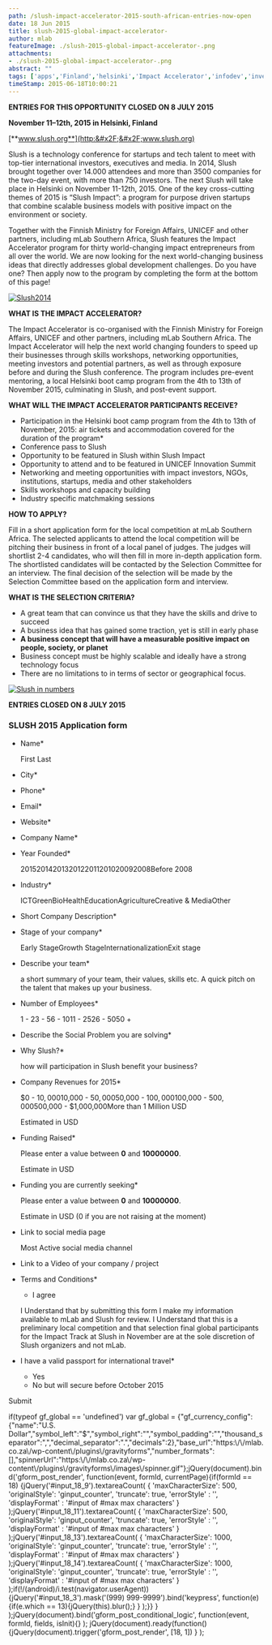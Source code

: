 ```yaml
---
path: /slush-impact-accelerator-2015-south-african-entries-now-open
date: 18 Jun 2015
title: slush-2015-global-impact-accelerator-
author: mlab
featureImage: ./slush-2015-global-impact-accelerator-.png
attachments: 
- ./slush-2015-global-impact-accelerator-.png
abstract: ""
tags: ['apps','Finland','helsinki','Impact Accelerator','infodev','investment','mLab','Slush','startups']
timeStamp: 2015-06-18T10:00:21
---
```


**ENTRIES FOR THIS OPPORTUNITY CLOSED ON 8 JULY 2015**

**November 11–12th, 2015 in Helsinki, Finland**

[**www.slush.org**](http:&#x2F;&#x2F;www.slush.org)

Slush is a technology conference for startups and tech talent to meet with top-tier international investors, executives and media. In 2014, Slush brought together over 14.000 attendees and more than 3500 companies for the two-day event, with more than 750 investors. The next Slush will take place in Helsinki on November 11-12th, 2015. One of the key cross-cutting themes of 2015 is “Slush Impact”: a program for purpose driven startups that combine scalable business models with positive impact on the environment or society.

Together with the Finnish Ministry for Foreign Affairs, UNICEF and other partners, including mLab Southern Africa, Slush features the Impact Accelerator program for thirty world-changing impact entrepreneurs from all over the world. We are now looking for the next world-changing business ideas that directly addresses global development challenges. Do you have one? Then apply now to the program by completing the form at the bottom of this page!

[![Slush2014](https:&#x2F;&#x2F;mlab.co.za&#x2F;wp-content&#x2F;uploads&#x2F;2015&#x2F;06&#x2F;Screen-Shot-2015-06-18-at-9.53.38-AM-300x273.png)](https:&#x2F;&#x2F;mlab.co.za&#x2F;wp-content&#x2F;uploads&#x2F;2015&#x2F;06&#x2F;Screen-Shot-2015-06-18-at-9.53.38-AM.png)

**WHAT IS THE IMPACT ACCELERATOR?**

The Impact Accelerator is co-organised with the Finnish Ministry for Foreign Affairs, UNICEF and other partners, including mLab Southern Africa. The Impact Accelerator will help the next world changing founders to speed up their businesses through skills workshops, networking opportunities, meeting investors and potential partners, as well as through exposure before and during the Slush conference. The program includes pre-event mentoring, a local Helsinki boot camp program from the 4th to 13th of November 2015, culminating in Slush, and post-event support.

**WHAT WILL THE IMPACT ACCELERATOR PARTICIPANTS RECEIVE?**

*   Participation in the Helsinki boot camp program from the 4th to 13th of November, 2015: air tickets and accommodation covered for the duration of the program\*
*   Conference pass to Slush
*   Opportunity to be featured in Slush within Slush Impact
*   Opportunity to attend and to be featured in UNICEF Innovation Summit
*   Networking and meeting opportunities with impact investors, NGOs, institutions, startups, media and other stakeholders
*   Skills workshops and capacity building
*   Industry specific matchmaking sessions

**HOW TO APPLY?**

Fill in a short application form for the local competition at mLab Southern Africa. The selected applicants to attend the local competition will be pitching their business in front of a local panel of judges. The judges will shortlist 2-4 candidates, who will then fill in more in-depth application form. The shortlisted candidates will be contacted by the Selection Committee for an interview. The final decision of the selection will be made by the Selection Committee based on the application form and interview.

**WHAT IS THE SELECTION CRITERIA?**

*   A great team that can convince us that they have the skills and drive to succeed
*   A business idea that has gained some traction, yet is still in early phase
*   **A business concept that will have a measurable positive impact on people, society, or planet**
*   Business concept must be highly scalable and ideally have a strong technology focus
*   There are no limitations to in terms of sector or geographical focus.

[![Slush in numbers](https:&#x2F;&#x2F;mlab.co.za&#x2F;wp-content&#x2F;uploads&#x2F;2015&#x2F;06&#x2F;Screen-Shot-2015-06-18-at-9.40.57-AM.png)](https:&#x2F;&#x2F;mlab.co.za&#x2F;wp-content&#x2F;uploads&#x2F;2015&#x2F;06&#x2F;Screen-Shot-2015-06-18-at-9.40.57-AM.png)

**ENTRIES CLOSED ON 8 JULY 2015**

### SLUSH 2015 Application form

*   Name\*
    
     First Last 
    
*   City\*
    
*   Phone\*
    
*   Email\*
    
*   Website\*
    
*   Company Name\*
    
*   Year Founded\*
    
    20152014201320122011201020092008Before 2008
    
*   Industry\*
    
    ICTGreenBioHealthEducationAgricultureCreative &amp; MediaOther
    
*   Short Company Description\*
    
*   Stage of your company\*
    
    Early StageGrowth StageInternationalizationExit stage
    
*   Describe your team\*
    
    a short summary of your team, their values, skills etc. A quick pitch on the talent that makes up your business.
    
*   Number of Employees\*
    
    1 - 23 - 56 - 1011 - 2526 - 5050 +
    
*   Describe the Social Problem you are solving\*
    
*   Why Slush?\*
    
    how will participation in Slush benefit your business?
    
*   Company Revenues for 2015\*
    
    $0 - $10,000$10,000 - $50,000$50,000 - $100,000$100,000 - $500,000$500,000 - $1,000,000More than 1 Million USD
    
    Estimated in USD
    
*   Funding Raised\*
    
    Please enter a value between **0** and **10000000**.
    
    Estimate in USD
    
*   Funding you are currently seeking\*
    
    Please enter a value between **0** and **10000000**.
    
    Estimate in USD (0 if you are not raising at the moment)
    
*   Link to social media page
    
    Most Active social media channel
    
*   Link to a Video of your company &#x2F; project
    
*   Terms and Conditions\*
    
    *    I agree
    
    I Understand that by submitting this form I make my information available to mLab and Slush for review. I Understand that this is a preliminary local competition and that selection final global participants for the Impact Track at Slush in November are at the sole discretion of Slush organizers and not mLab.
    
*   I have a valid passport for international travel\*
    
    *    Yes
    *    No but will secure before October 2015
    

Submit       

if(typeof gf\_global &#x3D;&#x3D; 'undefined') var gf\_global &#x3D; {&quot;gf\_currency\_config&quot;:{&quot;name&quot;:&quot;U.S. Dollar&quot;,&quot;symbol\_left&quot;:&quot;$&quot;,&quot;symbol\_right&quot;:&quot;&quot;,&quot;symbol\_padding&quot;:&quot;&quot;,&quot;thousand\_separator&quot;:&quot;,&quot;,&quot;decimal\_separator&quot;:&quot;.&quot;,&quot;decimals&quot;:2},&quot;base\_url&quot;:&quot;https:\\&#x2F;\\&#x2F;mlab.co.za\\&#x2F;wp-content\\&#x2F;plugins\\&#x2F;gravityforms&quot;,&quot;number\_formats&quot;:\[\],&quot;spinnerUrl&quot;:&quot;https:\\&#x2F;\\&#x2F;mlab.co.za\\&#x2F;wp-content\\&#x2F;plugins\\&#x2F;gravityforms\\&#x2F;images\\&#x2F;spinner.gif&quot;};jQuery(document).bind('gform\_post\_render', function(event, formId, currentPage){if(formId &#x3D;&#x3D; 18) {jQuery('#input\_18\_9').textareaCount( { 'maxCharacterSize': 500, 'originalStyle': 'ginput\_counter', 'truncate': true, 'errorStyle' : '', 'displayFormat' : '#input of #max max characters' } );jQuery('#input\_18\_11').textareaCount( { 'maxCharacterSize': 500, 'originalStyle': 'ginput\_counter', 'truncate': true, 'errorStyle' : '', 'displayFormat' : '#input of #max max characters' } );jQuery('#input\_18\_13').textareaCount( { 'maxCharacterSize': 1000, 'originalStyle': 'ginput\_counter', 'truncate': true, 'errorStyle' : '', 'displayFormat' : '#input of #max max characters' } );jQuery('#input\_18\_14').textareaCount( { 'maxCharacterSize': 1000, 'originalStyle': 'ginput\_counter', 'truncate': true, 'errorStyle' : '', 'displayFormat' : '#input of #max max characters' } );if(!&#x2F;(android)&#x2F;i.test(navigator.userAgent)){jQuery('#input\_18\_3').mask('(999) 999-9999').bind('keypress', function(e){if(e.which &#x3D;&#x3D; 13){jQuery(this).blur();} } );}} } );jQuery(document).bind('gform\_post\_conditional\_logic', function(event, formId, fields, isInit){} ); jQuery(document).ready(function(){jQuery(document).trigger('gform\_post\_render', \[18, 1\]) } );


